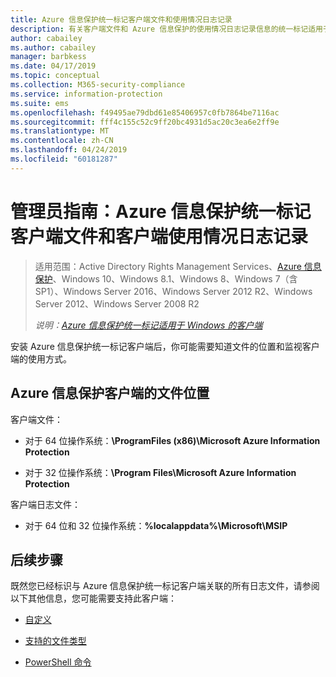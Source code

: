 ```yaml
---
title: Azure 信息保护统一标记客户端文件和使用情况日志记录
description: 有关客户端文件和 Azure 信息保护的使用情况日志记录信息的统一标记适用于 Windows 的客户端。
author: cabailey
ms.author: cabailey
manager: barbkess
ms.date: 04/17/2019
ms.topic: conceptual
ms.collection: M365-security-compliance
ms.service: information-protection
ms.suite: ems
ms.openlocfilehash: f49495ae79dbd61e85406957c0fb7864be7116ac
ms.sourcegitcommit: fff4c155c52c9ff20bc4931d5ac20c3ea6e2ff9e
ms.translationtype: MT
ms.contentlocale: zh-CN
ms.lasthandoff: 04/24/2019
ms.locfileid: "60181287"
---
```

# <a name="admin-guide-azure-information-protection-unified-labeling-client-files-and-client-usage-logging"></a>管理员指南：Azure 信息保护统一标记客户端文件和客户端使用情况日志记录

>适用范围：Active Directory Rights Management Services、[Azure 信息保护](https://azure.microsoft.com/pricing/details/information-protection)、Windows 10、Windows 8.1、Windows 8、Windows 7（含 SP1）、Windows Server 2016、Windows Server 2012 R2、Windows Server 2012、Windows Server 2008 R2
>
> *说明：[Azure 信息保护统一标记适用于 Windows 的客户端](../faqs.md#whats-the-difference-between-the-azure-information-protection-client-and-the-azure-information-protection-unified-labeling-client)*

安装 Azure 信息保护统一标记客户端后，你可能需要知道文件的位置和监视客户端的使用方式。

## <a name="file-locations-for-the-azure-information-protection-client"></a>Azure 信息保护客户端的文件位置

客户端文件：   

- 对于 64 位操作系统：**\ProgramFiles (x86)\Microsoft Azure Information Protection**

- 对于 32 位操作系统：**\Program Files\Microsoft Azure Information Protection**

客户端日志文件：

- 对于 64 位和 32 位操作系统：**%localappdata%\Microsoft\MSIP**


## <a name="next-steps"></a>后续步骤
既然您已经标识与 Azure 信息保护统一标记客户端关联的所有日志文件，请参阅以下其他信息，您可能需要支持此客户端：

- [自定义](clientv2-admin-guide-customizations.md)

- [支持的文件类型](clientv2-admin-guide-file-types.md)

- [PowerShell 命令](clientv2-admin-guide-powershell.md)

